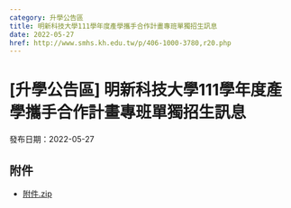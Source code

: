 ```yaml
---
category: 升學公告區
title: 明新科技大學111學年度產學攜手合作計畫專班單獨招生訊息
date: 2022-05-27
href: http://www.smhs.kh.edu.tw/p/406-1000-3780,r20.php
---
```


# [升學公告區] 明新科技大學111學年度產學攜手合作計畫專班單獨招生訊息

發布日期：2022-05-27



## 附件

- [附件.zip](https://www.smhs.kh.edu.tw/app/index.php?Action=downloadfile&file=WVhSMFlXTm9MemswTDNCMFlWOHpOVFE0WHpNM056azBPVGhmTXpZNE5EVXVlbWx3&fname=DGGGROTSYWQO41XX50LKSWHGRK30OOLKDGUWTSKK4125MLVWKPROVTPOUSSSPKPO)
